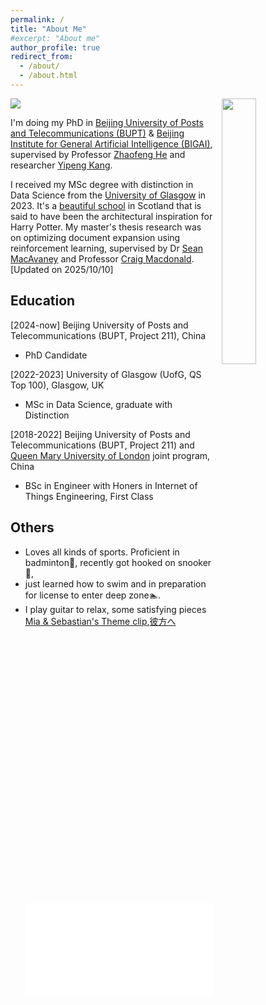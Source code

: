 ```yaml
---
permalink: /
title: "About Me"
#excerpt: "About me"
author_profile: true
redirect_from: 
  - /about/
  - /about.html
---
```


<img src="https://hermi-mire.github.io/images/profile01.jpg" class="floatpic">


<img src="https://hermi-mire.github.io/images/profile01.jpg" style="float: right; margin-left: 1em; width: 33%;">

I'm doing my PhD in [Beijing University of Posts and Telecommunications (BUPT)](https://www.bupt.edu.cn/) 
& [Beijing Institute for General Artificial Intelligence (BIGAI)](https://eng.bigai.ai/), 
supervised by Professor [Zhaofeng He](https://teacher.bupt.edu.cn/hezhaofeng/en/index.htm) 
and researcher [Yipeng Kang](https://fringsoo.github.io/). 

I received my MSc degree with distinction in Data Science from the [University of Glasgow](https://www.gla.ac.uk/) 
in 2023. It's a <a href="images/gla_winter_spring.jpg" class="image-popup">beautiful school</a> 
in Scotland that is said to have been the architectural inspiration for Harry Potter. 
My master's thesis research was on optimizing document expansion using reinforcement learning, 
supervised by Dr [Sean MacAvaney](https://macavaney.us/) and 
Professor [Craig Macdonald](https://www.dcs.gla.ac.uk/~craigm/). 
[Updated on 2025/10/10]


Education
------
[2024-now] Beijing University of Posts and Telecommunications (BUPT, Project 211), China
- PhD Candidate

[2022-2023]  University of Glasgow (UofG, QS Top 100), Glasgow, UK
- MSc in Data Science, graduate with Distinction

[2018-2022] Beijing University of Posts and Telecommunications (BUPT, Project 211) and 
[Queen Mary University of London](https://www.qmul.ac.uk/) joint program, China
- BSc in Engineer with Honers in Internet of Things Engineering, First Class 

**Others**
------
- Loves all kinds of sports. Proficient in badminton🏸, recently got hooked on snooker🎱, 
- just learned how to swim and in preparation for license to enter deep zone🏊.
- I play guitar to relax, some satisfying pieces [Mia & Sebastian's Theme clip](https://www.bilibili.com/video/BV1PR4y1y7Jk/?share_source=copy_web&vd_source=2aebbed19ead036153b1288dca190b7d),[彼方へ](https://www.bilibili.com/video/BV1T5411G7XR/?share_source=copy_web&vd_source=2aebbed19ead036153b1288dca190b7d)<br><iframe src="//player.bilibili.com/player.html?aid=348633524&bvid=BV1PR4y1y7Jk&cid=921993103&p=1&autoplay=false&muted=true&danmaku=false" scrolling="no" border="0" frameborder="no" framespacing="0" allowfullscreen="true"> </iframe>